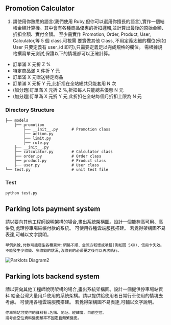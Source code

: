 ## Promotion Calculator
1. 請使用你熟悉的語言(我們使用 Ruby,但你可以選用你擅⻑的語言),實作一個結
帳金額計算機。其中會有各種商品優惠的折扣邏輯,並計算出最後的原始金額、折扣金額、實付金額。
至少需實作 Promotion, Order, Product, User, Calculator,等 5 個 class,可視需
要實做其他 Class, 不用定義太細的欄位(例如 User 只要定義有 user_id 即可),只需要定義足以完成規格的欄位。
需根據規格撰寫單元測試,保證以下的情境都可以正確計算。
* 訂單滿 X 元折 Z %
* 特定商品滿 X 件折 Y 元
* 訂單滿 X 元贈送特定商品
* 訂單滿 X 元折 Y 元,此折扣在全站總共只能套用 N 次
* (加分題)訂單滿 X 元折 Z %,折扣每人只能總共優惠 N 元
* (加分題)訂單滿 X 元折 Y 元,此折扣在全站每個月折扣上限為 N 元
### Directory Structure
```
├── models
    ├── promotion            
        ├── __init__.py      # Promotion class
        ├── action.py
        ├── limit.py
        ├── rule.py
    ├── __init__.py
    ├── calculator.py        # Calculator class
    ├── order.py             # Order class
    ├── product.py           # Product class
    ├── user.py              # User class
└── test.py                  # unit test file
```
### Test
`python test.py`
## Parking lots payment system
請以要向其他工程師說明架構的場合,畫出系統架構圖。設計一個能夠高可用、高併發,處理停車場結帳付款的系統。
可使用各種雲端服務搭建。
若覺得架構圖不易表達,可輔以文字說明。
```
舉例來說,付款可能發生各種異常:網路不順、金流方較慢或噴錯(例如回 5XX)、信用卡失效。
不能發生少收錢、多收錢的狀況,沒收到的必須要之後可以再次執行。
```
![Parklots Diagram2](https://user-images.githubusercontent.com/26900749/162185914-2e655e08-1748-4387-82bc-e060945e0056.jpg)
## Parking lots backend system
請以要向其他工程師說明架構的場合,畫出系統架構圖。設計一個提供停車場站資料
給全台灣大量用戶使用的系統架構。請以提供給使用者日常行車使用的情境去考慮。
可使用各種雲端服務搭建。
若覺得架構圖不易表達,可輔以文字說明。
```
停車場站可提供的資料有:名稱、地址、經緯度、目前空位。
請考慮空位資料變更頻率不固定且頻繁變更。
```
